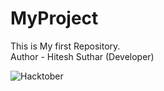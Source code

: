 # MyProject
This is My first Repository.
<br>
Author - Hitesh Suthar (Developer)

![Hacktober](https://github.com/pradeexsu/Hacktober/assets/49487927/fd339c4a-648c-4c45-aa66-387ba62536c3)
